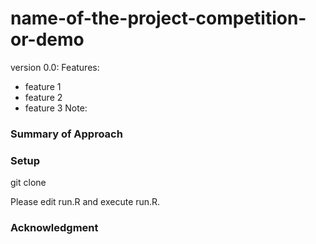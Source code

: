 # name-of-the-project-competition-or-demo

version 0.0:
Features:
* feature 1
* feature 2
* feature 3
Note:

### Summary of Approach



### Setup
git clone

Please edit run.R and execute run.R.



### Acknowledgment
